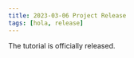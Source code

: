 ```yaml
---
title: 2023-03-06 Project Release
tags: [hola, release]
---
```


The tutorial is officially released.
